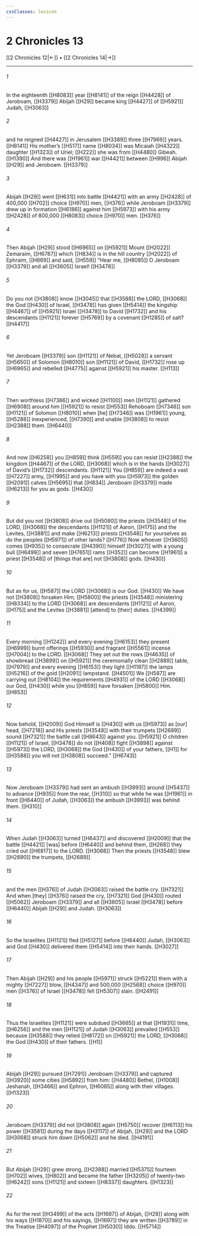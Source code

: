 ```yaml
---
cssClasses: lexicon
---
```


# 2 Chronicles 13

[[2 Chronicles 12|←]] • [[2 Chronicles 14|→]]

---

###### 1
In the eighteenth [[H8083]] year [[H8141]] of the reign [[H4428]] of Jeroboam, [[H3379]] Abijah [[H29]] became king [[H4427]] of [[H5921]] Judah, [[H3063]]

###### 2
and he reigned [[H4427]] in Jerusalem [[H3389]] three [[H7969]] years. [[H8141]] His mother’s [[H517]] name [[H8034]] was Micaiah [[H4322]] daughter [[H1323]] of Uriel; [[H222]] she was from [[H4480]] Gibeah. [[H1390]] And there was [[H1961]] war [[H4421]] between [[H996]] Abijah [[H29]] and Jeroboam. [[H3379]]

###### 3
Abijah [[H29]] went [[H631]] into battle [[H4421]] with an army [[H2428]] of 400,000 [[H702]] choice [[H970]] men, [[H376]] while Jeroboam [[H3379]] drew up in formation [[H6186]] against him [[H5973]] with his army [[H2428]] of 800,000 [[H8083]] choice [[H970]] men. [[H376]]

###### 4
Then Abijah [[H29]] stood [[H6965]] on [[H5921]] Mount [[H2022]] Zemaraim, [[H6787]] which [[H834]] is in the hill country [[H2022]] of Ephraim, [[H669]] and said, [[H559]] “Hear me, [[H8085]] O Jeroboam [[H3379]] and all [[H3605]] Israel! [[H3478]]

###### 5
Do you not [[H3808]] know [[H3045]] that [[H3588]] the LORD, [[H3068]] the God [[H430]] of Israel, [[H3478]] has given [[H5414]] the kingship [[H4467]] of [[H5921]] Israel [[H3478]] to David [[H1732]] and his descendants [[H1121]] forever [[H5769]] by a covenant [[H1285]] of salt? [[H4417]]

###### 6
Yet Jeroboam [[H3379]] son [[H1121]] of Nebat, [[H5028]] a servant [[H5650]] of Solomon [[H8010]] son [[H1121]] of David, [[H1732]] rose up [[H6965]] and rebelled [[H4775]] against [[H5921]] his master. [[H113]]

###### 7
Then worthless [[H7386]] and wicked [[H1100]] men [[H1121]] gathered [[H6908]] around him [[H5921]] to resist [[H553]] Rehoboam [[H7346]] son [[H1121]] of Solomon [[H8010]] when [he] [[H7346]] was [[H1961]] young, [[H5288]] inexperienced, [[H7390]] and unable [[H3808]] to resist [[H2388]] them. [[H6440]]

###### 8
And now [[H6258]] you [[H859]] think [[H559]] you can resist [[H2388]] the kingdom [[H4467]] of the LORD, [[H3068]] which is in the hands [[H3027]] of David’s [[H1732]] descendants. [[H1121]] You [[H859]] are indeed a vast [[H7227]] army, [[H1995]] and you have with you [[H5973]] the golden [[H2091]] calves [[H5695]] that [[H834]] Jeroboam [[H3379]] made [[H6213]] for you  as gods. [[H430]]

###### 9
But did you not [[H3808]] drive out [[H5080]] the priests [[H3548]] of the LORD, [[H3068]] the descendants [[H1121]] of Aaron, [[H175]] and the Levites, [[H3881]] and make [[H6213]] priests [[H3548]] for yourselves  as do the peoples [[H5971]] of other lands? [[H776]] Now whoever [[H3605]] comes [[H935]] to consecrate [[H4390]] himself [[H3027]] with a young bull [[H6499]] and seven [[H7651]] rams [[H352]] can become [[H1961]] a priest [[H3548]] of [things that are] not [[H3808]] gods. [[H430]]

###### 10
But as for us, [[H587]] the LORD [[H3068]] is our God. [[H430]] We have not [[H3808]] forsaken Him; [[H5800]] the priests [[H3548]] ministering [[H8334]] to the LORD [[H3068]] are descendants [[H1121]] of Aaron, [[H175]] and the Levites [[H3881]] [attend] to [their] duties. [[H4399]]

###### 11
Every morning [[H1242]] and every evening [[H6153]] they present [[H6999]] burnt offerings [[H5930]] and fragrant [[H5561]] incense [[H7004]] to the LORD. [[H3068]] They set out the rows [[H4635]] of showbread [[H3899]] on [[H5921]] the ceremonially clean [[H2889]] table, [[H7979]] and every evening [[H6153]] they light [[H1197]] the lamps [[H5216]] of the gold [[H2091]] lampstand. [[H4501]] We [[H587]] are carrying out [[H8104]] the requirements [[H4931]] of the LORD [[H3068]] our God, [[H430]] while you [[H859]] have forsaken [[H5800]] Him. [[H853]]

###### 12
Now behold, [[H2009]] God Himself is [[H430]] with us [[H5973]] as [our] head, [[H7218]] and His priests [[H3548]] with their trumpets [[H2689]] sound [[H7321]] the battle call [[H8643]] against you. [[H5921]] O children [[H1121]] of Israel, [[H3478]] do not [[H408]] fight [[H3898]] against [[H5973]] the LORD, [[H3068]] the God [[H430]] of your fathers, [[H1]] for [[H3588]] you will not [[H3808]] succeed.” [[H6743]]

###### 13
Now Jeroboam [[H3379]] had sent an ambush [[H3993]] around [[H5437]] to advance [[H935]] from the rear, [[H310]] so that while he was [[H1961]] in front [[H6440]] of Judah, [[H3063]] the ambush [[H3993]] was behind them. [[H310]]

###### 14
When Judah [[H3063]] turned [[H6437]] and discovered [[H2009]] that the battle [[H4421]] [was] before [[H6440]] and behind them, [[H268]] they cried out [[H6817]] to the LORD. [[H3068]] Then the priests [[H3548]] blew [[H2690]] the trumpets, [[H2689]]

###### 15
and the men [[H376]] of Judah [[H3063]] raised the battle cry. [[H7321]] And when [they] [[H376]] raised the cry, [[H7321]] God [[H430]] routed [[H5062]] Jeroboam [[H3379]] and all [[H3605]] Israel [[H3478]] before [[H6440]] Abijah [[H29]] and Judah. [[H3063]]

###### 16
So the Israelites [[H1121]] fled [[H5127]] before [[H6440]] Judah, [[H3063]] and God [[H430]] delivered them [[H5414]] into their hands. [[H3027]]

###### 17
Then Abijah [[H29]] and his people [[H5971]] struck [[H5221]] them  with a mighty [[H7227]] blow, [[H4347]] and 500,000 [[H2568]] choice [[H970]] men [[H376]] of Israel [[H3478]] fell [[H5307]] slain. [[H2491]]

###### 18
Thus the Israelites [[H1121]] were subdued [[H3665]] at that [[H1931]] time, [[H6256]] and the men [[H1121]] of Judah [[H3063]] prevailed [[H553]] because [[H3588]] they relied [[H8172]] on [[H5921]] the LORD, [[H3068]] the God [[H430]] of their fathers. [[H1]]

###### 19
Abijah [[H29]] pursued [[H7291]] Jeroboam [[H3379]] and captured [[H3920]] some cities [[H5892]] from him: [[H4480]] Bethel, [[H1008]] Jeshanah, [[H3466]] and Ephron, [[H6085]] along with their villages. [[H1323]]

###### 20
Jeroboam [[H3379]] did not [[H3808]] again [[H5750]] recover [[H6113]] his power [[H3581]] during the days [[H3117]] of Abijah, [[H29]] and the LORD [[H3068]] struck him down [[H5062]] and he died. [[H4191]]

###### 21
But Abijah [[H29]] grew strong, [[H2388]] married [[H5375]] fourteen [[H702]] wives, [[H802]] and became the father [[H3205]] of twenty-two [[H6242]] sons [[H1121]] and sixteen [[H8337]] daughters. [[H1323]]

###### 22
As for the rest [[H3499]] of the acts [[H1697]] of Abijah, [[H29]] along with his ways [[H1870]] and his sayings, [[H1697]] they are written [[H3789]] in the Treatise [[H4097]] of the Prophet [[H5030]] Iddo. [[H5714]]

